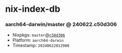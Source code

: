 # nix-index-db
### aarch64-darwin/master @ 240622.c50d306
- Nixpkgs: `master`@[`c50d306`](https://github.com/NixOS/nixpkgs/commit/c50d3067cb1937cafaf03d46003d23032cbeafa3)
- Platform: `aarch64-darwin`
- Timestamp: `20240622012900`
